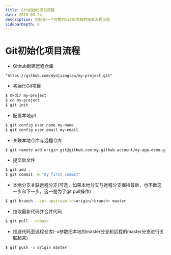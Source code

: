 ```yaml
---
title: Git初始化项目流程
date: 2018-03-24
description: 初始化一个完整的Git新项目的简单流程记录
sidebarDepth: 0
---
```


# Git初始化项目流程

* Github新建远程仓库

```
"https://github.com/dydjiangtao/my-project.git"
```

* 初始化Git项目

```bash
$ mkdir my-project
$ cd my-project
$ git init
```

* 配置本地git

```bash
$ git config user.name my-name
$ git config user.email my-email
```

* 关联本地仓库与远程仓库

```bash
$ git remote add origin git@github.com:my-github-account/my-app-demo.git
```

* 提交新文件

```bash
$ git add .
$ git commit -m "my first commit"
```

* 本地分支关联远程分支(可选，如果本地分支与远程分支保持最新，也不做这一步和下一步，这一是为了git pull操作)

```bash
$ git branch --set-upstream-to=origin/<branch> master
```

* 拉取最新代码并合并代码

```bash
$ git pull --rebase
```

* 推送代码至远程仓库(-u参数把本地的master分支和远程的master分支进行关联起来)

```bash
$ git push -u origin master
```






